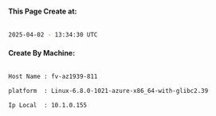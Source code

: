
   
#### This Page Create at:

```bash

2025-04-02 - 13:34:30 UTC

```

#### Create By Machine:

```bash

Host Name : fv-az1939-811

platform  : Linux-6.8.0-1021-azure-x86_64-with-glibc2.39

Ip Local  : 10.1.0.155

```

